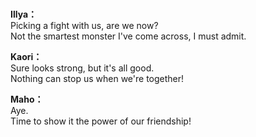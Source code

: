 # 

  
**Illya：**  
Picking a fight with us, are we now?  
Not the smartest monster I've come across, I must admit.  
  
**Kaori：**  
Sure looks strong, but it's all good.  
Nothing can stop us when we're together!  
  
**Maho：**  
Aye.  
Time to show it the power of our friendship!  
